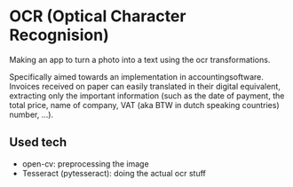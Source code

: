 # OCR (Optical Character Recognision)
Making an app to turn a photo into a text using the ocr transformations. 

Specifically aimed towards an implementation in accountingsoftware. Invoices received on paper can easily translated in their digital equivalent, extracting only the important information (such as the date of payment, the total price, name of company, VAT (aka BTW in dutch speaking countries) number, ...).


## Used tech
* open-cv: preprocessing the image
* Tesseract (pytesseract): doing the actual ocr stuff


